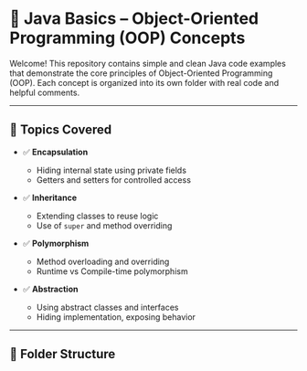 # 📘 Java Basics – Object-Oriented Programming (OOP) Concepts

Welcome! This repository contains simple and clean Java code examples that demonstrate the core principles of Object-Oriented Programming (OOP). Each concept is organized into its own folder with real code and helpful comments.

---

## 🧱 Topics Covered

- ✅ **Encapsulation**
  - Hiding internal state using private fields
  - Getters and setters for controlled access

- ✅ **Inheritance**
  - Extending classes to reuse logic
  - Use of `super` and method overriding

- ✅ **Polymorphism**
  - Method overloading and overriding
  - Runtime vs Compile-time polymorphism

- ✅ **Abstraction**
  - Using abstract classes and interfaces
  - Hiding implementation, exposing behavior

---

## 📁 Folder Structure
